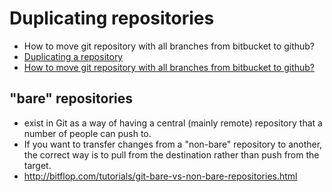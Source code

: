 # Duplicating repositories
- How to move git repository with all branches from bitbucket to github?
- [Duplicating a repository](https://help.github.com/articles/duplicating-a-repository/)
- [How to move git repository with all branches from bitbucket to github?](http://stackoverflow.com/questions/22906917/how-to-move-git-repository-with-all-branches-from-bitbucket-to-github)

## "bare" repositories
- exist in Git as a way of having a central (mainly remote) repository that a number of people can push to.
- If you want to transfer changes from a "non-bare" repository to another, the correct way is to pull from the destination rather than push from the target.
- http://bitflop.com/tutorials/git-bare-vs-non-bare-repositories.html

